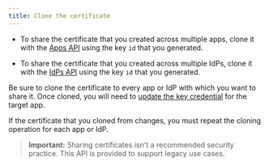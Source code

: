 ```yaml
---
title: Clone the certificate
---
```


* To share the certificate that you created across multiple apps, clone it with the
[Apps API](/docs/reference/api/apps/#clone-application-key-credential) using the key `id` that you generated.

* To share the certificate that you created across multiple IdPs, clone it with the [IdPs API](#top) using the key `id` that you generated.

Be sure to clone the certificate to every app or IdP with which you want to share it. Once cloned, you will need to [update the key credential](/docs/guides/sign-your-own-saml-csr/update-the-key-credential/) for the target app.

If the certificate that you cloned from changes, you must repeat the cloning operation for each app or IdP.

> **Important:** Sharing certificates isn't a recommended security practice. This API is provided to support legacy use cases.

<NextSectionLink/>
